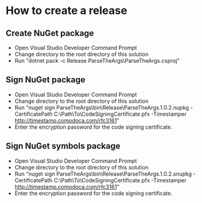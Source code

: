 # How to create a release

## Create NuGet package

- Open Visual Studio Developer Command Prompt
- Change directory to the root directory of this solution
- Run "dotnet pack -c Release ParseTheArgs\ParseTheArgs.csproj"

## Sign NuGet package

- Open Visual Studio Developer Command Prompt
- Change directory to the root directory of this solution
- Run "nuget sign ParseTheArgs\bin\Release\ParseTheArgs.1.0.2.nupkg -CertificatePath C:\Path\To\CodeSigningCertificate.pfx -Timestamper http://timestamp.comodoca.com/rfc3161"
- Enter the encryption password for the code signing certificate.

## Sign NuGet symbols package

- Open Visual Studio Developer Command Prompt
- Change directory to the root directory of this solution
- Run "nuget sign ParseTheArgs\bin\Release\ParseTheArgs.1.0.2.snupkg -CertificatePath C:\Path\To\CodeSigningCertificate.pfx -Timestamper http://timestamp.comodoca.com/rfc3161"
- Enter the encryption password for the code signing certificate.